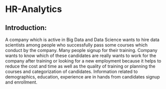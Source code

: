 # HR-Analytics
## Introduction:
A company which is active in Big Data and Data Science wants to hire data scientists among people who successfully pass some courses which conduct by the company.
Many people signup for their training. Company wants to know which of these candidates are really wants to work for the company after training or looking for a new employment because it helps to reduce the cost and time as well as the quality of training or planning the courses and categorization of candidates.
Information related to demographics, education, experience are in hands from candidates signup and enrollment.
